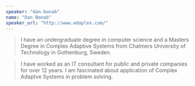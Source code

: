 ```yaml
---
speaker: "dan-bonab"
name: "Dan Bonab"
speaker_url: "http://www.adaplex.com/"
---
```


> I have an undergraduate degree in computer science and a Masters Degree in
Complex Adaptive Systems from Chalmers University of Technology in Gothenburg,
Sweden.  

> I have worked as an IT consultant for public and private companies for over 12
years. I am fascinated about application of Complex Adaptve Systems in problem
solving.
